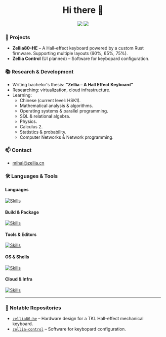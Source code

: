 <h1 align="center">Hi there 👋</h1>

<p align="center">
  <img src="https://github-readme-stats.vercel.app/api?username=mhdimo&show_icons=true&theme=transparent" />
  <img src="https://github-readme-stats.vercel.app/api/top-langs/?username=mhdimo&layout=compact&theme=transparent" />
</p>

### 🔧 Projects

- **Zellia80-HE** – A Hall-effect keyboard powered by a custom Rust firmware. Supporting multiple layouts (60%, 65%, 75%).  
- **Zellia Control** (UI planned) – Software for keybopard configuration.


### 📚 Research & Development

- Writing bachelor's thesis: **"Zellia – A Hall Effect Keyboard"**
- Researching: virtualization, cloud infrastructure.
- Learning:
  - Chinese (current level: HSK1).
  - Mathematical analysis & algorithms.
  - Operating systems & parallel programming.
  - SQL & relational algebra.
  - Physics.
  - Calculus 2.
  - Statistics & probability.
  - Computer Networks & Network programming.

### 📫 Contact

- mihal@zellia.cn

### 🛠️ Languages & Tools

#### Languages

[![Skills](https://skillicons.dev/icons?i=c,cpp,rust,java,py,php,processing,html,css,js,svelte,tauri&theme=light)](https://skillicons.dev)

#### Build & Package

[![Skills](https://skillicons.dev/icons?i=cmake,maven,anaconda&theme=light)](https://skillicons.dev)

#### Tools & Editors

[![Skills](https://skillicons.dev/icons?i=vscode,latex,md,git,github,gitlab&theme=light)](https://skillicons.dev)

#### OS & Shells
[![Skills](https://skillicons.dev/icons?i=linux,apple,windows,macos,bash,powershell&theme=light)](https://skillicons.dev)

#### Cloud & Infra

[![Skills](https://skillicons.dev/icons?i=docker,vercel,cloudflare,kafka,elasticsearch,mysql&theme=light)](https://skillicons.dev)

---

### 📂 Notable Repositories

- [`zellia80-he`](https://github.com/mhdimo/zellia80-he) – Hardware design for a TKL Hall-effect mechanical keyboard.
- [`zellia-control`](https://github.com/mhdimo/zellia-control) – Software for keybopard configuration.
